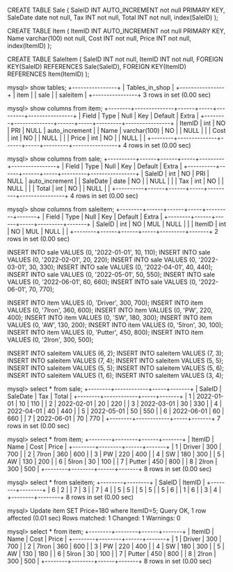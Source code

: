 CREATE TABLE Sale
      (
        SaleID INT AUTO_INCREMENT not null PRIMARY KEY,
        SaleDate date not null,
        Tax INT not null,
        Total INT not null,
        index(SaleID)
      );

CREATE TABLE Item
      (
        ItemID INT AUTO_INCREMENT not null PRIMARY KEY,
        Name varchar(100) not null,
        Cost INT not null,
        Price INT not null,
        index(ItemID)
      );

CREATE TABLE SaleItem
      (
        SaleID INT not null,
        ItemID INT not null,
        FOREIGN KEY(SaleID) REFERENCES Sale(SaleID),
        FOREIGN KEY(ItemID) REFERENCES Item(ItemID)
      );


mysql> show tables;
+----------------+
| Tables_in_shop |
+----------------+
| item           |
| sale           |
| saleitem       |
+----------------+
3 rows in set (0.00 sec)

mysql> show columns from item;
+--------+--------------+------+-----+---------+----------------+
| Field  | Type         | Null | Key | Default | Extra          |
+--------+--------------+------+-----+---------+----------------+
| ItemID | int          | NO   | PRI | NULL    | auto_increment |
| Name   | varchar(100) | NO   |     | NULL    |                |
| Cost   | int          | NO   |     | NULL    |                |
| Price  | int          | NO   |     | NULL    |                |
+--------+--------------+------+-----+---------+----------------+
4 rows in set (0.00 sec)

mysql> show columns from sale;
+----------+------+------+-----+---------+----------------+
| Field    | Type | Null | Key | Default | Extra          |
+----------+------+------+-----+---------+----------------+
| SaleID   | int  | NO   | PRI | NULL    | auto_increment |
| SaleDate | date | NO   |     | NULL    |                |
| Tax      | int  | NO   |     | NULL    |                |
| Total    | int  | NO   |     | NULL    |                |
+----------+------+------+-----+---------+----------------+
4 rows in set (0.00 sec)

mysql> show columns from saleitem;
+--------+------+------+-----+---------+-------+
| Field  | Type | Null | Key | Default | Extra |
+--------+------+------+-----+---------+-------+
| SaleID | int  | NO   | MUL | NULL    |       |
| ItemID | int  | NO   | MUL | NULL    |       |
+--------+------+------+-----+---------+-------+
2 rows in set (0.00 sec)

INSERT INTO sale VALUES (0, '2022-01-01', 10, 110);
INSERT INTO sale VALUES (0, '2022-02-01', 20, 220);
INSERT INTO sale VALUES (0, '2022-03-01', 30, 330);
INSERT INTO sale VALUES (0, '2022-04-01', 40, 440);
INSERT INTO sale VALUES (0, '2022-05-01', 50, 550);
INSERT INTO sale VALUES (0, '2022-06-01', 60, 660);
INSERT INTO sale VALUES (0, '2022-06-01', 70, 770);


INSERT INTO item VALUES (0, 'Driver', 300, 700);
INSERT INTO item VALUES (0, '7Iron', 360, 600);
INSERT INTO item VALUES (0, 'PW', 220, 400);
INSERT INTO item VALUES (0, 'SW', 180, 300);
INSERT INTO item VALUES (0, 'AW', 130, 200);
INSERT INTO item VALUES (0, '5Iron', 30, 100);
INSERT INTO item VALUES (0, 'Putter', 450, 800);
INSERT INTO item VALUES (0, '2Iron', 300, 500);

INSERT INTO saleitem VALUES (6, 2);
INSERT INTO saleitem VALUES (7, 3);
INSERT INTO saleitem VALUES (7, 4);
INSERT INTO saleitem VALUES (5, 5);
INSERT INTO saleitem VALUES (5, 5);
INSERT INTO saleitem VALUES (5, 6);
INSERT INTO saleitem VALUES (1, 6);
INSERT INTO saleitem VALUES (3, 4);


mysql> select * from sale;
+--------+------------+-----+-------+
| SaleID | SaleDate   | Tax | Total |
+--------+------------+-----+-------+
|      1 | 2022-01-01 |  10 |   110 |
|      2 | 2022-02-01 |  20 |   220 |
|      3 | 2022-03-01 |  30 |   330 |
|      4 | 2022-04-01 |  40 |   440 |
|      5 | 2022-05-01 |  50 |   550 |
|      6 | 2022-06-01 |  60 |   660 |
|      7 | 2022-06-01 |  70 |   770 |
+--------+------------+-----+-------+
7 rows in set (0.00 sec)

mysql> select * from item;
+--------+--------+------+-------+
| ItemID | Name   | Cost | Price |
+--------+--------+------+-------+
|      1 | Driver |  300 |   700 |
|      2 | 7Iron  |  360 |   600 |
|      3 | PW     |  220 |   400 |
|      4 | SW     |  180 |   300 |
|      5 | AW     |  130 |   200 |
|      6 | 5Iron  |   30 |   100 |
|      7 | Putter |  450 |   800 |
|      8 | 2Iron  |  300 |   500 |
+--------+--------+------+-------+
8 rows in set (0.00 sec)

mysql> select * from saleitem;
+--------+--------+
| SaleID | ItemID |
+--------+--------+
|      6 |      2 |
|      7 |      3 |
|      7 |      4 |
|      5 |      5 |
|      5 |      5 |
|      5 |      6 |
|      1 |      6 |
|      3 |      4 |
+--------+--------+
8 rows in set (0.00 sec)

mysql> Update item SET Price=180 where ItemID=5;
Query OK, 1 row affected (0.01 sec)
Rows matched: 1  Changed: 1  Warnings: 0

mysql> select * from item;
+--------+--------+------+-------+
| ItemID | Name   | Cost | Price |
+--------+--------+------+-------+
|      1 | Driver |  300 |   700 |
|      2 | 7Iron  |  360 |   600 |
|      3 | PW     |  220 |   400 |
|      4 | SW     |  180 |   300 |
|      5 | AW     |  130 |   180 |
|      6 | 5Iron  |   30 |   100 |
|      7 | Putter |  450 |   800 |
|      8 | 2Iron  |  300 |   500 |
+--------+--------+------+-------+
8 rows in set (0.00 sec)


